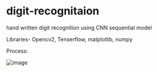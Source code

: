 # digit-recognitaion
hand written  digit recognition  using  CNN sequential model 

Libraries- Opencv2, Tenserflow, matplotlib, numpy


Process:

![image](https://user-images.githubusercontent.com/69507898/196659359-484c9007-8f3e-4374-b30a-d80ac8a3113a.png)


